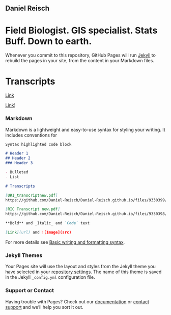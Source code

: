 ## Daniel Reisch
# Field Biologist. GIS specialist. Stats Buff. Down to earth.



Whenever you commit to this repository, GitHub Pages will run [Jekyll](https://jekyllrb.com/) to rebuild the pages in your site, from the content in your Markdown files.

# Transcripts

[Link](https://github.com/Daniel-Reisch/Daniel-Reisch.github.io/files/9330399/URI_transcriptnew.pdf)


[Link](https://github.com/Daniel-Reisch/Daniel-Reisch.github.io/files/9330398/RIC.Transcript.new.pdf))

### Markdown

Markdown is a lightweight and easy-to-use syntax for styling your writing. It includes conventions for

```markdown
Syntax highlighted code block

# Header 1
## Header 2
### Header 3

- Bulleted
- List

# Transcripts

[URI_transcriptnew.pdf]
https://github.com/Daniel-Reisch/Daniel-Reisch.github.io/files/9330399/URI_transcriptnew.pdf

[RIC Transcript new.pdf]
https://github.com/Daniel-Reisch/Daniel-Reisch.github.io/files/9330398/RIC.Transcript.new.pdf

**Bold** and _Italic_ and `Code` text

[Link](url) and ![Image](src)
```

For more details see [Basic writing and formatting syntax](https://docs.github.com/en/github/writing-on-github/getting-started-with-writing-and-formatting-on-github/basic-writing-and-formatting-syntax).

### Jekyll Themes

Your Pages site will use the layout and styles from the Jekyll theme you have selected in your [repository settings](https://github.com/Daniel-Reisch/Daniel-Reisch.github.io/settings/pages). The name of this theme is saved in the Jekyll `_config.yml` configuration file.

### Support or Contact

Having trouble with Pages? Check out our [documentation](https://docs.github.com/categories/github-pages-basics/) or [contact support](https://support.github.com/contact) and we’ll help you sort it out.
